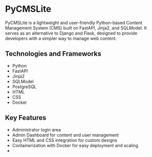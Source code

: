 # PyCMSLite
PyCMSLite is a lightweight and user-friendly Python-based Content Management System (CMS) built on FastAPI, Jinja2, and SQLModel. It serves as an alternative to Django and Flask, designed to provide developers with a simpler way to manage web content.

## Technologies and Frameworks
- Python
- FastAPI
- Jinja2
- SQLModel
- PostgreSQL
- HTML
- CSS
- Docker

## Key Features
- Administrator login area
- Admin Dashboard for content and user management
- Easy HTML and CSS integration for custom designs
- Containerization with Docker for easy deployment and scaling
- 